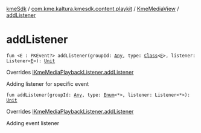 [kmeSdk](../../index.md) / [com.kme.kaltura.kmesdk.content.playkit](../index.md) / [KmeMediaView](index.md) / [addListener](./add-listener.md)

# addListener

`fun <E : PKEvent?> addListener(groupId: `[`Any`](https://kotlinlang.org/api/latest/jvm/stdlib/kotlin/-any/index.html)`, type: `[`Class`](https://developer.android.com/reference/java/lang/Class.html)`<`[`E`](add-listener.md#E)`>, listener: Listener<`[`E`](add-listener.md#E)`>): `[`Unit`](https://kotlinlang.org/api/latest/jvm/stdlib/kotlin/-unit/index.html)

Overrides [IKmeMediaPlaybackListener.addListener](../-i-kme-media-playback-listener/add-listener.md)

Adding listener for specific event

`fun addListener(groupId: `[`Any`](https://kotlinlang.org/api/latest/jvm/stdlib/kotlin/-any/index.html)`, type: `[`Enum`](https://kotlinlang.org/api/latest/jvm/stdlib/kotlin/-enum/index.html)`<*>, listener: Listener<*>): `[`Unit`](https://kotlinlang.org/api/latest/jvm/stdlib/kotlin/-unit/index.html)

Overrides [IKmeMediaPlaybackListener.addListener](../-i-kme-media-playback-listener/add-listener.md)

Adding event listener


